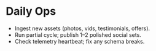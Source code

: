 # Daily Ops
- Ingest new assets (photos, vids, testimonials, offers).
- Run partial cycle; publish 1–2 polished social sets.
- Check telemetry heartbeat; fix any schema breaks.
